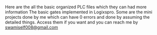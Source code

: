 Here are the all the basic organized PLC files which they can had more information
The basic gates implemented in Logixspro.
Some are the mini projects done by me which can have 0 errors and done by assuming the detailed things.
Access them if you want and you can reach me by swamiself008@gmail.com
